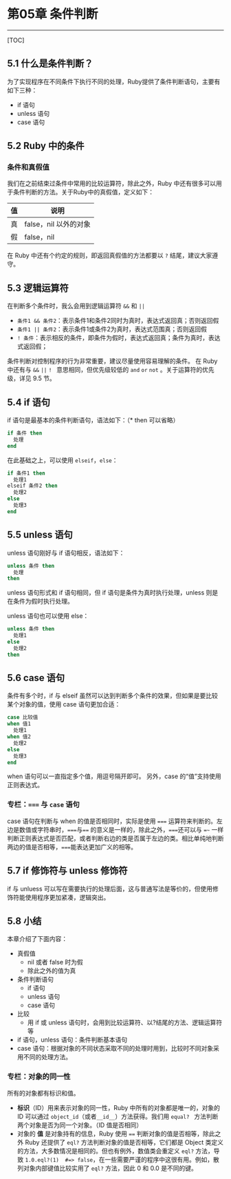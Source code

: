 ﻿# 第05章 条件判断
---

[TOC]

## 5.1 什么是条件判断？
为了实现程序在不同条件下执行不同的处理，Ruby提供了条件判断语句，主要有如下三种：
- if 语句
- unless 语句
- case 语句

## 5.2 Ruby 中的条件

### 条件和真假值
我们在之前结束过条件中常用的比较运算符，除此之外，Ruby 中还有很多可以用于条件判断的方法。关于Ruby中的真假值，定义如下：

| 值 | 说明 |
| --- | ------ |
| 真 | false，nil 以外的对象 |
| 假 | false，nil |

在 Ruby 中还有个约定的规则，即返回真假值的方法都要以 `?` 结尾，建议大家遵守。
<br/>

## 5.3 逻辑运算符
在判断多个条件时，我么会用到逻辑运算符 `&&` 和 `||`
- `条件1 && 条件2`：表示条件1和条件2同时为真时，表达式返回真；否则返回假
- `条件1 || 条件2`：表示条件1或条件2为真时，表达式范围真；否则返回假
- `! 条件`：表示相反的条件，即条件为假时，表达式返回真；条件为真时，表达式返回假；

条件判断对控制程序的行为非常重要，建议尽量使用容易理解的条件。
在 Ruby 中还有与  `&&` `||` `! ` 意思相同，但优先级较低的 `and` `or` `not` 。关于运算符的优先级，详见 9.5 节。
<br/>

## 5.4 if 语句
if 语句是最基本的条件判断语句，语法如下：（* then 可以省略）
```ruby
if 条件 then
  处理
end
```

在此基础之上，可以使用 `elseif`，`else`：
```ruby
if 条件1 then
  处理1
elseif 条件2 then
  处理2
else
  处理3
end
```

## 5.5 unless 语句
unless 语句刚好与 if 语句相反，语法如下：
```ruby
unless 条件 then
  处理
then
```
unless 语句形式和 if 语句相同，但 if 语句是条件为真时执行处理，unless 则是在条件为假时执行处理。

unless 语句也可以使用 else：
```ruby
unless 条件 then
  处理1
else
  处理2
then
```

## 5.6 case 语句
条件有多个时，if 与 elseif 虽然可以达到判断多个条件的效果，但如果是要比较某个对象的值，使用 case 语句更加合适：
```ruby
case 比较值
when 值1
  处理1
when 值2
  处理2
else
  处理3
end
```
when 语句可以一直指定多个值，用逗号隔开即可。
另外，case 的“值”支持使用正则表达式。

### 专栏：`===` 与 `case` 语句
case 语句在判断与 when 的值是否相同时，实际是使用 `===` 运算符来判断的。左边是数值或字符串时，`===`与`==` 的意义是一样的，除此之外，`===`还可以与 `=~` 一样判断正则表达式是否匹配，或者判断右边的类是否属于左边的类。相比单纯地判断两边的值是否相等，`===`能表达更加广义的相等。

## 5.7 if 修饰符与 unless 修饰符
if 与 unluess 可以写在需要执行的处理后面，这与普通写法是等价的，但使用修饰符能使用程序更加紧凑，逻辑突出。

## 5.8 小结
本章介绍了下面内容：
- 真假值
    - nil 或者 false 时为假
    - 除此之外的值为真
- 条件判断语句
    - if 语句
    - unless 语句
    - case 语句
- 比较
    - 用 if 或 unless 语句时，会用到比较运算符、以?结尾的方法、逻辑运算符等
- if 语句，unless 语句：条件判断基本语句
- case 语句：根据对象的不同状态采取不同的处理时用到，比较时不同对象采用不同的处理方法。

### 专栏：对象的同一性
所有的对象都有标识和值。

- **标识**（ID）用来表示对象的同一性，Ruby 中所有的对象都是唯一的，对象的 ID 可以通过 `object_id`（或者`__id__`）方法获得。我们用 `equal? ` 方法判断两个对象是否为同一个对象。（ID 值是否相同）
- 对象的 **值** 是对象持有的信息，Ruby 使用 `==` 判断对象的值是否相等，除此之外 Ruby 还提供了 `eql?` 方法判断对象的值是否相等，它们都是 Object 类定义的方法，大多数情况是相同的。但也有例外，数值类会重定义 `eql?` 方法，导致 `1.0.eql?(1)  #=> false`，在一些需要严谨的程序中这很有用。例如，散列对象内部键值比较实用了 `eql?` 方法，因此 0 和 0.0 是不同的键。
